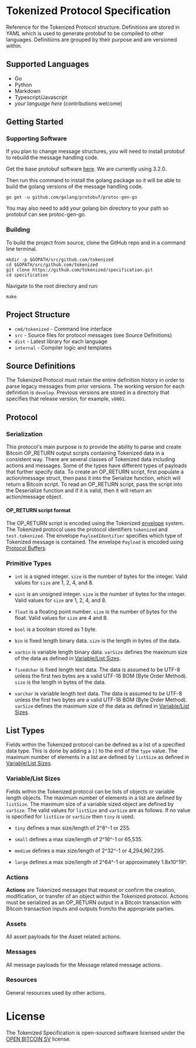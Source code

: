 # Tokenized Protocol Specification

Reference for the Tokenized Protocol structure. Definitions are stored in YAML which is used to generate protobuf to be compiled to other languages. Definitions are grouped by their purpose and are versioned within.

## Supported Languages

- Go
- Python
- Markdown
- Typescript/Javascript
- _your language here_ (contributions welcome)

## Getting Started

### Supporting Software

If you plan to change message structures, you will need to install protobuf to rebuild the message handling code.

Get the base protobuf software [here](https://github.com/protocolbuffers/protobuf/releases/tag/v3.2.0). We are currently using 3.2.0.

Then run this command to install the golang package so it will be able to build the golang versions of the message handling code.

`go get -u github.com/golang/protobuf/protoc-gen-go`

You may also need to add your golang bin directory to your path so protobuf can see protoc-gen-go.

### Building

To build the project from source, clone the GitHub repo and in a command line terminal.

    mkdir -p $GOPATH/src/github.com/tokenized
    cd $GOPATH/src/github.com/tokenized
    git clone https://github.com/tokenized/specification.git
    cd specification

Navigate to the root directory and run:

    make

## Project Structure

- `cmd/tokenized` - Command line interface
- `src` - Source files for protocol messages (see Source Definitions)
- `dist` - Latest library for each language
- `internal` - Compiler logic and templates

## Source Definitions

The Tokenized Protocol must retain the entire definition history in order to parse legacy messages from prior versions. The working version for each definition is `develop`. Previous versions are stored in a directory that specifies that release version, for example, `v0001`.

## Protocol

### Serialization

This protocol's main purpose is to provide the ability to parse and create Bitcoin OP_RETURN output scripts containing Tokenized data in a consistent way.
There are several classes of Tokenized data including actions and messages. Some of the types have different types of payloads that further specify data.
To create an OP_RETURN script, first populate a action/message struct, then pass it into the Serialize function, which will return a Bitcoin script.
To read an OP_RETURN script, pass the script into the Deserialize function and if it is valid, then it will return an action/message object.

#### OP_RETURN script format

The OP_RETURN script is encoded using the Tokenized [envelope](https://github.com/tokenized/envelope) system. The Tokenized protocol uses the protocol identifiers `tokenized` and `test.tokenized`. The envelope `PayloadIdentifier` specifies which type of Tokenized message is contained. The envelope `Payload` is encoded using [Protocol Buffers](https://developers.google.com/protocol-buffers/).

### Primitive Types

* `int` is a signed integer. `size` is the number of bytes for the integer. Valid values for `size` are 1, 2, 4, and 8.

* `uint` is an unsigned integer. `size` is the number of bytes for the integer. Valid values for `size` are 1, 2, 4, and 8.

* `float` is a floating point number. `size` is the number of bytes for the float. Valid values for `size` are 4 and 8.

* `bool` is a boolean stored as 1 byte.

* `bin` is fixed length binary data. `size` is the length in bytes of the data.

* `varbin` is variable length binary data.
`varSize` defines the maximum size of the data as defined in [Variable/List Sizes](#variable-list-sizes).

* `fixedchar` is fixed length text data.
The data is assumed to be UTF-8 unless the first two bytes are a valid UTF-16 BOM (Byte Order Method).
`size` is the length in bytes of the data.

* `varchar` is variable length text data.
The data is assumed to be UTF-8 unless the first two bytes are a valid UTF-16 BOM (Byte Order Method).
`varSize` defines the maximum size of the data as defined in [Variable/List Sizes](#variable-list-sizes).

## List Types

Fields within the Tokenized protocol can be defined as a list of a specified data type.
This is done by adding a `[]` to the end of the `type` value.
The maximum number of elements in a list are defined by `listSize` as defined in [Variable/List Sizes](#variable-list-sizes).

<a name="variable-list-sizes"></a>
### Variable/List Sizes

Fields within the Tokenized protocol can be lists of objects or variable length objects.
The maximum number of elements in a list are defined by `listSize`.
The maximum size of a variable sized object are defined by `varSize`.
The valid values for `listSize` and `varSize` are as follows.
If no value is specified for `listSize` or `varSize` then `tiny` is used.

* `tiny` defines a max size/length of 2^8^-1 or 255.

* `small` defines a max size/length of 2^16^-1 or 65,535.

* `medium` defines a max size/length of 2^32^-1 or 4,294,967,295.

* `large` defines a max size/length of 2^64^-1 or approximately 1.8x10^19^.

### Actions

**Actions** are Tokenized messages that request or confirm the creation, modification, or transfer of an object within the Tokenized protocol.
Actions must be serialized as an OP_RETURN output in a Bitcoin transaction with Bitcoin transaction inputs and outputs from/to the appropriate parties.

### Assets

All asset payloads for the Asset related actions.

### Messages

All message payloads for the Message related message actions.

### Resources

General resources used by other actions.

# License

The Tokenized Specification is open-sourced software licensed under the [OPEN BITCOIN SV](LICENSE.md) license.

